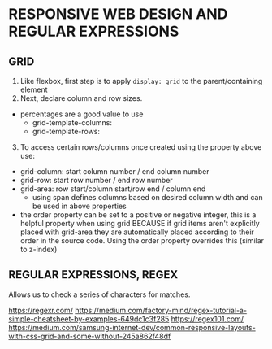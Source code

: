 # RESPONSIVE WEB DESIGN AND REGULAR EXPRESSIONS 

## GRID 
1. Like flexbox, first step is to apply `display: grid` to the parent/containing element
2. Next, declare column and row sizes. 
  - percentages are a good value to use
    - grid-template-columns: 
    - grid-template-rows:
3. To access certain rows/columns once created using the property above use: 
  - grid-column: start column number / end column number
  - grid-row: start row number / end row number
  - grid-area: row start/column start/row end / column end
    - using span defines columns based on desired column width and can be used in above properties
  - the order property can be set to a positive or negative integer, this is a helpful property when using grid BECAUSE if grid items aren't explicitly placed with grid-area they are automatically placed according to their order in the source code.  Using the order property overrides this (similar to z-index)

## REGULAR EXPRESSIONS, REGEX
Allows us to check a series of characters for matches.

https://regexr.com/
https://medium.com/factory-mind/regex-tutorial-a-simple-cheatsheet-by-examples-649dc1c3f285
https://regex101.com/
https://medium.com/samsung-internet-dev/common-responsive-layouts-with-css-grid-and-some-without-245a862f48df


